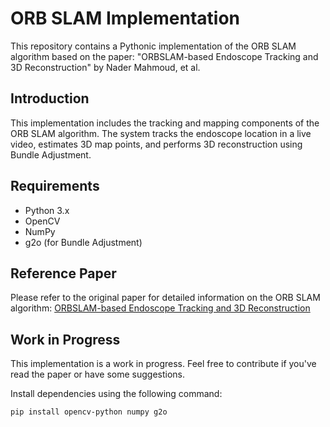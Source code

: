 # ORB SLAM Implementation

This repository contains a Pythonic implementation of the ORB SLAM algorithm based on the paper:
"ORBSLAM-based Endoscope Tracking and 3D Reconstruction" by Nader Mahmoud, et al.

## Introduction

This implementation includes the tracking and mapping components of the ORB SLAM algorithm. The system tracks the endoscope location in a live video, estimates 3D map points, and performs 3D reconstruction using Bundle Adjustment.

## Requirements

- Python 3.x
- OpenCV
- NumPy
- g2o (for Bundle Adjustment)
## Reference Paper

Please refer to the original paper for detailed information on the ORB SLAM algorithm:
[ORBSLAM-based Endoscope Tracking and 3D Reconstruction](https://arxiv.org/abs/1608.08149)

## Work in Progress
This implementation is a work in progress. Feel free to contribute if you've read the paper or have some suggestions.

Install dependencies using the following command:

```bash
pip install opencv-python numpy g2o



